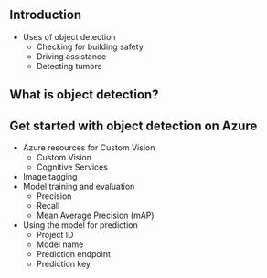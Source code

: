 ## Introduction
  - Uses of object detection
    - Checking for building safety
    - Driving assistance
    - Detecting tumors
## What is object detection?
## Get started with object detection on Azure
  - Azure resources for Custom Vision
    - Custom Vision
    - Cognitive Services
  - Image tagging
  - Model training and evaluation
    - Precision
    - Recall
    - Mean Average Precision (mAP)
  - Using the model for prediction
    - Project ID
    - Model name
    - Prediction endpoint
    - Prediction key